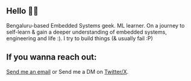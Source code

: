 ## Hello 👋🏻 
Bengaluru-based Embedded Systems geek. ML learner. On a journey to self-learn & gain a deeper understanding of embedded systems, engineering and life :). I try to build things (& usually fail :P)

## If you wanna reach out: 
[Send me an email](shoji.inbox@gmail.com) or
Send me a DM on [Twitter/X]([url](https://x.com/shojidotdev)).

